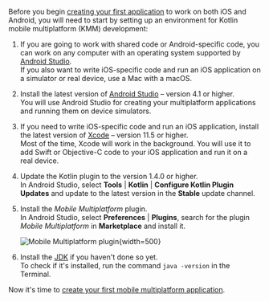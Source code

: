 [//]: # (title: Set up an environment for KMM development)
[//]: # (auxiliary-id: Set_up_an_environment_for_KMM_development)

Before you begin [creating your first application](create-first-app.md) to work on both iOS and Android, you will need to start by setting up an environment
for Kotlin mobile multiplatform (KMM) development:

1. If you are going to work with shared code or Android-specific code, you can work on any computer with an operating 
   system supported by [Android Studio](https://developer.android.com/studio).  
   If you also want to write iOS-specific code and run an iOS application on a simulator or real device, use a Mac with a 
   macOS.  
2. Install the latest version of [Android Studio](https://developer.android.com/studio) – version 4.1 or higher.  
    You will use Android Studio for creating your multiplatform applications and 
    running them on device simulators.
3. If you need to write iOS-specific code and run an iOS application, install the latest version of [Xcode](https://apps.apple.com/us/app/xcode/id497799835) –  version 11.5 or higher.  
    Most of the time, Xcode will work in the background. You will use it to add 
    Swift or Objective-C code to your iOS application and run it on a real device.
4. Update the Kotlin plugin to the version 1.4.0 or higher.  
    In Android Studio, select **Tools** | **Kotlin** | **Configure Kotlin Plugin Updates** and update to the latest 
    version in the **Stable** update channel.
5. Install the *Mobile Multiplatform* plugin.  
    In Android Studio, select  **Preferences** | **Plugins**, search for the plugin *Mobile Multiplatform* in 
    **Marketplace** and install it.
    
    ![Mobile Multiplatform plugin](mobile-multiplatform-plugin.png){width=500}
    
6. Install the [JDK](https://jdk.java.net/14/) if you haven't done so yet.  
    To check if it's installed, run the command `java -version` in the Terminal.       
     
Now it's time to [create your first mobile multiplatform application](create-first-app.md).